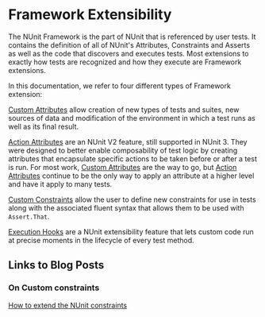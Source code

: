 # Framework Extensibility

The NUnit Framework is the part of NUnit that is referenced by user tests. It contains the definition of all of NUnit's
Attributes, Constraints and Asserts as well as the code that discovers and executes tests. Most extensions to exactly
how tests are recognized and how they execute are Framework extensions.

In this documentation, we refer to four different types of Framework extension:

[Custom Attributes](Custom-Attributes.md) allow creation of new types of tests and suites, new sources of data and
modification of the environment in which a test runs as well as its final result.

[Action Attributes](Action-Attributes.md) are an NUnit V2 feature, still supported in NUnit 3. They were designed to
better enable composability of test logic by creating attributes that encapsulate specific actions to be taken before or
after a test is run. For most work, [Custom Attributes](Custom-Attributes.md) are the way to go, but [Action
Attributes](Action-Attributes.md) continue to be the only way to apply an attribute at a higher level and have it apply
to many tests.

[Custom Constraints](Custom-Constraints.md) allow the user to define new constraints for use in tests along with the
associated fluent syntax that allows them to be used with `Assert.That`.

[Execution Hooks](Execution-Hooks.md) are a NUnit extensibility feature that lets custom code run
at precise moments in the lifecycle of every test method.

## Links to Blog Posts

### On Custom constraints

[How to extend the NUnit constraints](https://hermit.no/how-to-extend-the-nunit-constraints/)
